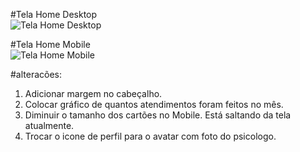 #Tela Home Desktop  
![Tela Home Desktop](https://user-images.githubusercontent.com/32306887/84706856-17c26f00-af34-11ea-9166-d62e2d9efef8.PNG)


#Tela Home Mobile  
![Tela Home Mobile](https://user-images.githubusercontent.com/32306887/84706877-201aaa00-af34-11ea-94a8-8d5874c57fce.PNG)


#alteracões:
1. Adicionar margem no cabeçalho.
2. Colocar gráfico de quantos atendimentos foram feitos no mês.
3. Diminuir o tamanho dos cartões no Mobile. Está saltando da tela atualmente.
4. Trocar o icone de perfil para o avatar com foto do psicologo.
